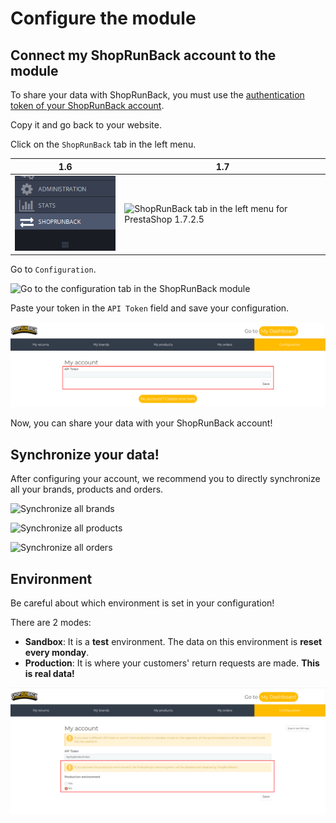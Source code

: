 # Configure the module

## Connect my ShopRunBack account to the module

To share your data with ShopRunBack, you must use the [authentication token of your ShopRunBack account](https://dashboard.shoprunback.com/tokens).

Copy it and go back to your website.

Click on the `ShopRunBack` tab in the left menu.

| 1.6 | 1.7 |
|-|-|
| ![ShopRunBack tab in the left menu for PrestaShop 1.6.0.9](../../images/prestashop/ps1.6.0.9_left-menu-srb.png) | ![ShopRunBack tab in the left menu for PrestaShop 1.7.2.5](../../images/prestashop/ps1.7.2.5_left-menu-srb.png) |

Go to `Configuration`.

![Go to the configuration tab in the ShopRunBack module](../../images/prestashop/ps_srb-returns-goto-configuration.png)

Paste your token in the `API Token` field and save your configuration.

![Save the ShopRunBack token](../../images/prestashop/ps_srb-configuration-save-token.png)

Now, you can share your data with your ShopRunBack account!

## Synchronize your data!

After configuring your account, we recommend you to directly synchronize all your brands, products and orders.

![Synchronize all brands](../../images/prestashop/ps_srb-brands-sync-all.png)

![Synchronize all products](../../images/prestashop/ps_srb-products-sync-all.png)

![Synchronize all orders](../../images/prestashop/ps_srb-orders-sync-all.png)

## Environment

<aside class="warning">
  Be careful about which environment is set in your configuration!
</aside>

There are 2 modes:

- **Sandbox**: It is a **test** environment. The data on this environment is **reset every monday**.
- **Production**: It is where your customers' return requests are made. **This is real data!**

![Where to find ShopRunBack in the left menu](../../images/prestashop/ps_srb-configuration-environments.png)
